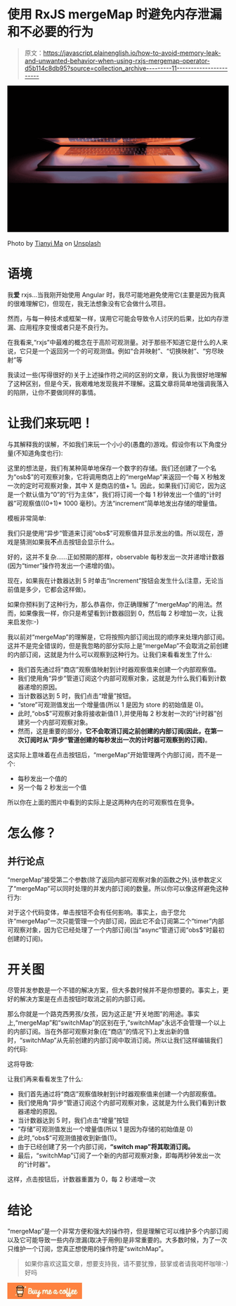 # 使用 RxJS mergeMap 时避免内存泄漏和不必要的行为

> 原文：<https://javascript.plainenglish.io/how-to-avoid-memory-leak-and-unwanted-behavior-when-using-rxjs-mergemap-operator-d5b114c8db95?source=collection_archive---------11----------------------->

![](img/06ed94f4ddb9445d5c6b5291896202c4.png)

Photo by [Tianyi Ma](https://unsplash.com/@tma?utm_source=medium&utm_medium=referral) on [Unsplash](https://unsplash.com?utm_source=medium&utm_medium=referral)

# 语境

我**爱** rxjs…当我刚开始使用 Angular 时，我尽可能地避免使用它(主要是因为我真的很难理解它)，但现在，我无法想象没有它会做什么项目。

然而，与每一种技术或框架一样，误用它可能会导致令人讨厌的后果，比如内存泄漏、应用程序变慢或者只是不良行为。

在我看来,“rxjs”中最难的概念在于高阶可观测量。对于那些不知道它是什么的人来说，它只是一个返回另一个的可观测值。例如“合并映射”、“切换映射”、“穷尽映射”等

我读过一些(写得很好的)关于上述操作符之间的区别的文章，我认为我很好地理解了这种区别，但是今天，我艰难地发现我并不理解。这篇文章将简单地强调我落入的陷阱，让你不要做同样的事情。

# 让我们来玩吧！

与其解释我的误解，不如我们来玩一个小小的(愚蠢的)游戏。假设你有以下角度分量(不知道角度也行):

这里的想法是，我们有某种简单地保存一个数字的存储。我们还创建了一个名为“osb$”的可观察对象，它将调用商店上的“mergeMap”来返回一个每 X 秒触发一次的定时可观察对象，其中 X 是商店的值+ 1。因此，如果我们订阅它，因为这是一个默认值为“0”的“行为主体”，我们将订阅一个每 1 秒钟发出一个值的“计时器”可观察值((0+1)* 1000 毫秒)。方法“increment”简单地发出存储的增量值。

模板非常简单:

我们只是使用“异步”管道来订阅“obs$”可观察值并显示发出的值。所以现在，游戏是猜测如果我**不**点击按钮会显示什么。

好的，这并不复杂……正如预期的那样，observable 每秒发出一次并递增计数器(因为“timer”操作符发出一个递增的值)。

现在，如果我在计数器达到 5 时单击“Increment”按钮会发生什么(注意，无论当前值是多少，它都会这样做)。

如果你预料到了这种行为，那么恭喜你，你正确理解了“mergeMap”的用法。然而，如果像我一样，你只是希望看到计数器回到 0，然后每 2 秒增加一次，让我来启发你:-)

我以前对“mergeMap”的理解是，它将按照内部订阅出现的顺序来处理内部订阅。这并不是完全错误的，但是我忽略的部分实际上是“mergeMap”不会取消之前创建的内部订阅，这就是为什么可以观察到这种行为。让我们来看看发生了什么:

*   我们首先通过将“商店”观察值映射到计时器观察值来创建一个内部观察值。
*   我们使用角“异步”管道订阅这个内部可观察对象，这就是为什么我们看到计数器递增的原因。
*   当计数器达到 5 时，我们点击“增量”按钮。
*   “store”可观测值发出一个增量值(所以 1 是因为 store 的初始值是 0)。
*   此时,“obs$”可观察对象将接收新值(1 ),并使用每 2 秒发射一次的“计时器”创建另一个内部可观察对象。
*   然而，这是重要的部分，**它不会取消订阅之前创建的内部订阅(因此，在第一次订阅时从“异步”管道创建的每秒发出一次的计时器可观察到的订阅)**。

这实际上意味着在点击按钮后，“mergeMap”开始管理两个内部订阅，而不是一个:

*   每秒发出一个值的
*   另一个每 2 秒发出一个值

所以你在上面的图片中看到的实际上是这两种内在的可观察性在竞争。

# 怎么修？

## 并行论点

“mergeMap”接受第二个参数(除了返回内部可观察对象的函数之外),该参数定义了“mergeMap”可以同时处理的并发内部订阅的数量。所以你可以像这样避免这种行为:

对于这个代码变体，单击按钮不会有任何影响。事实上，由于您允许“mergeMap”一次只能管理一个内部订阅，因此它不会订阅第二个“timer”内部可观察对象，因为它已经处理了一个内部订阅(当“async”管道订阅“obs$”时最初创建的订阅)。

# 开关图

尽管并发参数是一个不错的解决方案，但大多数时候并不是你想要的。事实上，更好的解决方案是在点击按钮时取消之前的内部订阅。

那么你就是一个路克西男孩/女孩，因为这正是“开关地图”的用途。事实上,“mergeMap”和“switchMap”的区别在于,“switchMap”永远不会管理一个以上的内部订阅。当在外部可观察对象(在“商店”的情况下)上发出新的值时，“switchMap”从先前创建的内部订阅中取消订阅。所以让我们这样编辑我们的代码:

这将导致:

让我们再来看看发生了什么:

*   我们首先通过将“商店”观察值映射到计时器观察值来创建一个内部观察值。
*   我们使用角“异步”管道订阅这个内部可观察对象，这就是为什么我们看到计数器递增的原因。
*   当计数器达到 5 时，我们点击“增量”按钮
*   “存储”可观测值发出一个增量值(所以 1 是因为存储的初始值是 0)
*   此时,“obs$”可观测值接收到新值(1)。
*   由于已经创建了另一个内部订阅，**“switch map”将其取消订阅。**
*   最后，“switchMap”订阅了一个新的内部可观察对象，即每两秒钟发出一次的“计时器”。

这样，点击按钮后，计数器重置为 0，每 2 秒递增一次

# 结论

“mergeMap”是一个非常方便和强大的操作符，但是理解它可以维护多个内部订阅以及它可能导致一些内存泄漏(取决于用例)是非常重要的。大多数时候，为了一次只维护一个订阅，您真正想使用的操作符是“switchMap”。

> 如果你喜欢这篇文章，想要支持我，请不要犹豫，鼓掌或者请我喝杯咖啡:-)好吗

[![](img/6d60b235fcc46a4bd696b90e886419ee.png)](https://www.buymeacoffee.com/ssougnez)